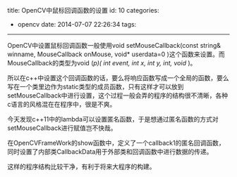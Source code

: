 title: OpenCV中鼠标回调函数的设置
id: 10
categories:
  - opencv
date: 2014-07-07 22:26:34
tags:
---

OpenCV中设置鼠标回调函数一般使用void setMouseCallback(const string&amp; winname, MouseCallback onMouse, void* userdata=0 )这个函数来设置。而MouseCallback的类型为void (*p)( int event, int x, int y, int, void* )。<!--more-->

所以在c++中设置这个回调函数的话，要么将响应函数写成一个全局的函数，要么写在一个类里边作为static类型的成员函数，只有这样才可以放到setMouseCallback中进行设置，这个过程一般会弄的程序的结构很不清晰，各种c语言的风格混在在程序中，很是不爽。

今天发现c++11中的lambda可以设置匿名函数，于是想通过匿名函数的方式对setMouseCallback进行赋值岂不快哉。
<script type="text/javascript" src="https://gist.github.com/jkun/99e4012c2cdfacd13b4f.js"></script>
在OpenCVFrameWork的show函数中，定义了一个callback1的匿名回调函数，同时设置了内部类CallbackData用于外部类和回调函数中进行数据的传递。

这样的程序结构比较干净，有利于将来大程序的构建。